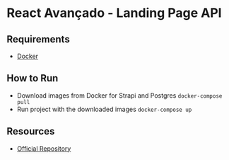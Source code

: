 # React Avançado - Landing Page API

## Requirements

- [Docker](https://www.docker.com/)

## How to Run

- Download images from Docker for Strapi and Postgres `docker-compose pull`
- Run project with the downloaded images `docker-compose up`

## Resources

- [Official Repository](https://github.com/React-Avancado/landing-page-api)
